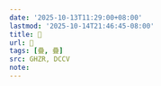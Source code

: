 ```yaml
---
date: '2025-10-13T11:29:00+08:00'
lastmod: '2025-10-14T21:46:45-08:00'
title: 󰟫
url: 󰟫
tags: [疊, 疊]
src: GHZR, DCCV
note:
---
```

